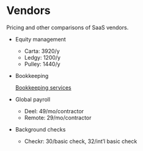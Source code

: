 # Vendors

Pricing and other comparisons of SaaS vendors.

- Equity management
    - Carta: 3920/y
    - Ledgy: 1200/y
    - Pulley: 1440/y
- Bookkeeping
    
    [Bookkeeping services](Vendors%20fabd302c5b044bb09b96283f06aab982/Bookkeeping%20services%20ed577dfa11264afba572a655c230fccb.csv)
    
- Global payroll
    - Deel: 49/mo/contractor
    - Remote: 29/mo/contractor
- Background checks
    - Checkr: 30/basic check, 32/int’l basic check